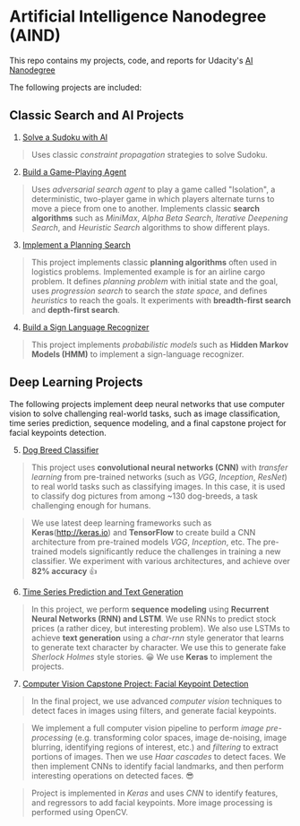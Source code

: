 # Artificial Intelligence Nanodegree (AIND)

This repo contains my projects, code, and reports for Udacity's [AI Nanodegree](https://www.udacity.com/ai)


The following projects are included:

## Classic Search and AI Projects 

1. [Solve a Sudoku with AI](AIND-Sudoku/)

> Uses classic _constraint propagation_ strategies to solve Sudoku.

2. [Build a Game-Playing Agent](AIND-Isolation/)

> Uses _adversarial search agent_ to play a game called "Isolation", a deterministic, two-player game in which players alternate turns to move a piece from one to another. Implements classic **search algorithms** such as _MiniMax_, _Alpha Beta Search_, _Iterative Deepening Search_, and _Heuristic Search_ algorithms to show different plays.

3. [Implement a Planning Search](AIND-Planning-master/)

> This project implements classic **planning algorithms** often used in logistics problems. Implemented example is for an airline cargo problem. It defines _planning problem_ with initial state and the goal, uses _progression search_ to search the _state space_, and defines _heuristics_ to reach the goals. It experiments with **breadth-first search** and **depth-first search**.

4. [Build a Sign Language Recognizer](AIND-Recognizer/)

> This project implements _probabilistic models_ such as **Hidden Markov Models (HMM)** to implement a sign-language recognizer.

## Deep Learning Projects

The following projects implement deep neural networks that use computer vision to solve challenging real-world tasks, such as image classification, time series prediction, sequence modeling, and a final capstone project for facial keypoints detection.

5. [Dog Breed Classifier](https://github.com/laventura/AIND_dog_breed_classifier)

> This project uses **convolutional neural networks (CNN)** with _transfer learning_ from pre-trained networks (such as _VGG_, _Inception_, _ResNet_) to real world tasks such as classifying images. In this case, it is used to classify dog pictures from among ~130 dog-breeds, a task challenging enough for humans. 

> We use latest deep learning frameworks such as **Keras**(http://keras.io) and **TensorFlow** to create build a CNN architecture from pre-trained models _VGG_, _Inception_, etc. The pre-trained models significantly reduce the challenges in training a new classifier. We experiment with various architectures, and achieve over **82% accuracy** 👍

6. [Time Series Prediction and Text Generation](aind2-rnn/)

> In this project, we perform **sequence modeling** using **Recurrent Neural Networks (RNN) and LSTM**. We use RNNs to predict stock prices (a rather dicey, but interesting problem). We also use LSTMs to achieve **text generation** using a *char-rnn* style generator that learns to generate text character by character. We use this to generate fake _Sherlock Holmes_ style stories. 😀
We use **Keras** to implement the projects. 

7. [Computer Vision Capstone Project: Facial Keypoint Detection](FacialKeypoints-AIND/)

> In the final project, we use advanced _computer vision_ techniques to detect faces in images using filters, and generate facial keypoints.

> We implement a full computer vision pipeline to perform _image pre-processing_ (e.g. transforming color spaces, image de-noising, image blurring, identifying regions of interest, etc.) and _filtering_ to extract portions of images. Then we use _Haar cascades_ to detect faces. We then implement CNNs to identify facial landmarks, and then perform interesting operations on detected faces. 😎

> Project is implemented in _Keras_ and uses _CNN_ to identify features, and regressors to add facial keypoints. More image processing is performed using OpenCV.

